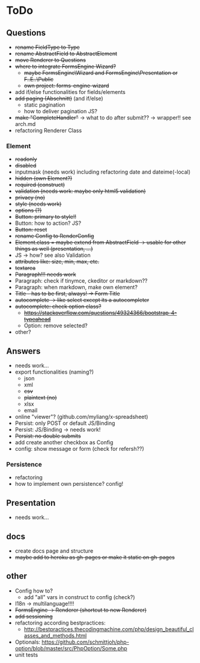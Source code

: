 # ToDo

## Questions

* ~~rename FieldType to Type~~
* ~~rename AbstractField to AbstractElement~~
* ~~move Renderer to Questions~~
* ~~where to integrate FormsEngine Wizard?~~
    * ~~maybe FormsEngine\Wizard and FormsEngine\Presentation or F..E..\Public~~
    * ~~own project: forms-engine-wizard~~
* add if/else functionalities for fields/elements
* ~~add paging (Abschnitt)~~ (and if/else)
  * static pagination
  * how to deliver pagination JS?
* ~~make "CompleteHandler"~~ -> what to do after submit?? -> wrapper!! see arch.md
* refactoring Renderer Class

### Element

* ~~readonly~~
* ~~disabled~~
* inputmask (needs work) including refactoring date and dateime(-local)
* ~~hidden (own Element?)~~
* ~~required (construct)~~
* ~~validation (needs work: maybe only html5 validation)~~
* ~~privacy (no)~~
* ~~style (needs work)~~
* ~~options (?)~~
* ~~Button: primary to style!!~~
* Button: how to action? JS?
* ~~Button: reset~~
* ~~rename Config to RenderConfig~~
* ~~Element.class = maybe extend from AbstractField -> usable for other things as well (presentation, ...)~~
* JS -> how? see also Validation
* ~~attributes like: size, min, max, etc.~~
* ~~textarea~~
* ~~Paragraph!!! needs work~~
* Paragraph: check if tinymce, ckeditor or markdown??
* Paragraph: when markdown, make own element?
* ~~Title - has to be first, always! -> Form Title~~
* ~~autocomplete -> like select except its a autocompleter~~
* ~~autocomplete: check option class?~~
  * ~~https://stackoverflow.com/questions/49324366/bootstrap-4-typeahead~~
  * Option: remove selected?
* other?

## Answers

* needs work...
* export functionalities (naming?)
    * json
    * xml
    * ~~csv~~
    * ~~plaintext (no)~~
    * xlsx
    * email
* online "viewer"? (github.com/myliang/x-spreadsheet)
* Persist: only POST or default JS/Binding
* Persist: JS/Binding -> needs work!
* ~~Persist: no double submits~~
* add create another checkbox as Config
* config: show message or form (check for refersh??)

### Persistence

* refactoring
* how to implement own persistence? config!

## Presentation

* needs work...

## docs

* create docs page and structure
* ~~maybe add to heroku as gh-pages or make it static on gh-pages~~

## other

* Config how to?
  * add "all" vars in construct to config (check?)
* I18n -> multilanguage!!!!
* ~~FormsEngine -> Renderer (shortcut to new Renderer)~~
* ~~add sessioning~~
* refactoring according bestpractices:
  * http://bestpractices.thecodingmachine.com/php/design_beautiful_classes_and_methods.html
* Optionals: https://github.com/schmittjoh/php-option/blob/master/src/PhpOption/Some.php
* unit tests
